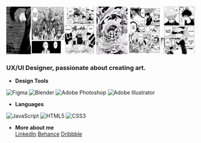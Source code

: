 ![My Banner](https://raw.githubusercontent.com/yakeenkapali/yakeenkapali/main/imgs/banner.png)


### UX/UI Designer, passionate about creating art.

- **Design Tools**
<p>
  <img src="https://cdn.jsdelivr.net/gh/devicons/devicon/icons/figma/figma-original.svg" height="30" width="30" alt="Figma">
  <img src="https://cdn.jsdelivr.net/gh/devicons/devicon/icons/blender/blender-original.svg" height="30" width="30" alt="Blender">
  <img src="https://upload.wikimedia.org/wikipedia/commons/a/af/Adobe_Photoshop_CC_icon.svg" height="30" width="30" alt="Adobe Photoshop">
  <img src="https://cdn.jsdelivr.net/gh/devicons/devicon/icons/illustrator/illustrator-plain.svg" height="30" width="30" alt="Adobe Illustrator">
</p>

- **Languages**
<p>
  <img src="https://cdn.jsdelivr.net/gh/devicons/devicon/icons/javascript/javascript-original.svg" height="30" width="30" alt="JavaScript">
  <img src="https://cdn.jsdelivr.net/gh/devicons/devicon/icons/html5/html5-original.svg" height="30" width="30" alt="HTML5">
  <img src="https://cdn.jsdelivr.net/gh/devicons/devicon/icons/css3/css3-original.svg" height="30" width="30" alt="CSS3">
</p>

- **More about me** </br>
[LinkedIn](https://linkedin.com/in/yakeenkapali)
[Behance](https://behance.com/yakeenkapali)
[Dribbble](https://dribbble.com/yakeenkapali)
